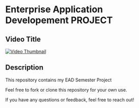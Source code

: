 # Enterprise Application Developement PROJECT

## Video Title
[![Video Thumbnail](https://i9.ytimg.com/vi_webp/USpPZ0YdUgM/mqdefault.webp?v=658af8d5&sqp=CIDxq6wG&rs=AOn4CLDFF3_W6QHOHJX24yydI7Zm2ac-vw)](https://www.youtube.com/watch?v=USpPZ0YdUgM)

## Description
This repository contains my EAD Semester Project


Feel free to fork or clone this repository for your own use.

If you have any questions or feedback, feel free to reach out!
